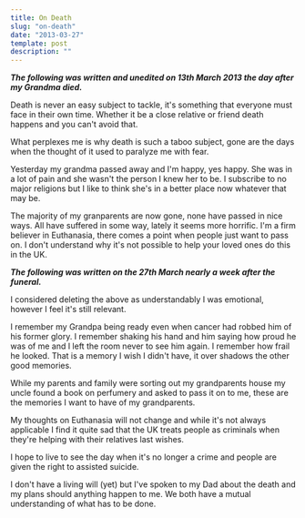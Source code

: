```yaml
---
title: On Death
slug: "on-death"
date: "2013-03-27"
template: post
description: ""
---
```

***The following was written and unedited on 13th March 2013 the day after my Grandma died.***

Death is never an easy subject to tackle, it's something that everyone must face in their own time. Whether it be a close relative or friend death happens and you can't avoid that.

What perplexes me is why death is such a taboo subject, gone are the days when the thought of it used to paralyze me with fear.

Yesterday my grandma passed away and I'm happy, yes happy. She was in a lot of pain and she wasn't the person I knew her to be. I subscribe to no major religions but I like to think she's in a better place now whatever that may be.

The majority of my granparents are now gone, none have passed in nice ways. All have suffered in some way, lately it seems more horrific. I'm a firm believer in Euthanasia, there comes a point when people just want to pass on. I don't understand why it's not possible to help your loved ones do this in the UK.

***The following was written on the 27th March nearly a week after the funeral.***

I considered deleting the above as understandably I was emotional, however I feel it's still relevant.

I remember my Grandpa being ready even when cancer had robbed him of his former glory. I remember shaking his hand and him saying how proud he was of me and I left the room never to see him again. I remember how frail he looked. That is a memory I wish I didn't have, it over shadows the other good memories.

While my parents and family were sorting out my grandparents house my uncle found a book on perfumery and asked to pass it on to me, these are the memories I want to have of my grandparents.

My thoughts on Euthanasia will not change and while it's not always applicable I find it quite sad that the UK treats people as criminals when they're helping with their relatives last wishes.

I hope to live to see the day when it's no longer a crime and people are given the right to assisted suicide.

I don't have a living will (yet) but I've spoken to my Dad about the death and my plans should anything happen to me. We both have a mutual understanding of what has to be done.


